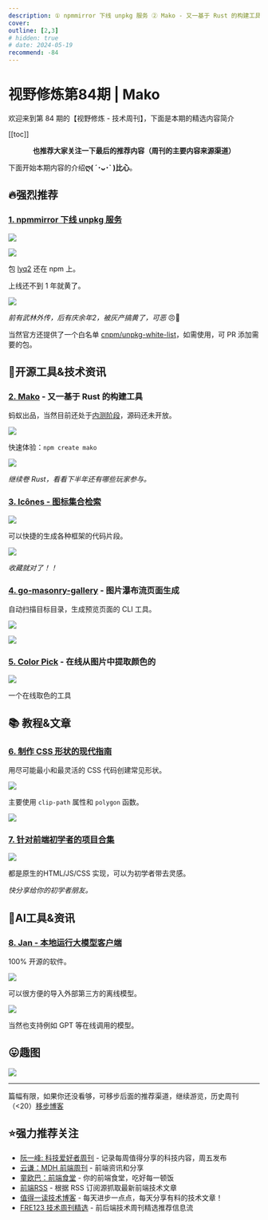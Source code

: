 ```yaml
---
description: ① npmmirror 下线 unpkg 服务 ② Mako - 又一基于 Rust 的构建工具 ③ Icônes - 图标集合检索 ④ go-masonry-gallery - 图片瀑布流页面生成 ⑤ Color Pick - 在线从图片中提取颜色的 ⑥ 制作 CSS 形状的现代指南 ⑦ 针对前端初学者的项目合集 ⑧ Jan - 本地运行大模型客户端
cover: 
outline: [2,3]
# hidden: true
# date: 2024-05-19
recommend: -84
---
```


# 视野修炼第84期 | Mako

欢迎来到第 84 期的【视野修炼 - 技术周刊】，下面是本期的精选内容简介

[[toc]]

<center>

**​也推荐大家关注一下最后的推荐内容（周刊的主要内容来源渠道）**

</center>

下面开始本期内容的介绍**ღ( ´･ᴗ･` )比心**。

## 🔥强烈推荐
### [1. npmmirror 下线 unpkg 服务](https://zhuanlan.zhihu.com/p/633904268)

![](https://cdn.upyun.sugarat.top/mdImg/sugar/c635042d0d4e1c64d155a4f5304b1fb0)

![](https://cdn.upyun.sugarat.top/mdImg/sugar/f155a5c90d7a56beda1a2de137f5f758)

包 [lyq2](https://www.npmjs.com/package/lyq2) 还在 npm 上。

上线还不到 1 年就黄了。

![](https://cdn.upyun.sugarat.top/mdImg/sugar/a907aca3999ca1f9b944b5e861b12174)

*前有武林外传，后有庆余年2，被灰产搞黄了，可恶* 😠💢

当然官方还提供了一个白名单 [cnpm/unpkg-white-list](https://github.com/cnpm/unpkg-white-list/tree/master)，如需使用，可 PR 添加需要的包。


## 🔧开源工具&技术资讯
### [2. Mako](https://makojs.dev/) - 又一基于 Rust 的构建工具
蚂蚁出品，当然目前还处于[内测阶段](https://mp.weixin.qq.com/s/tWEwLGvAL4FNxemtNC5HVQ)，源码还未开放。

![](https://cdn.upyun.sugarat.top/mdImg/sugar/8e4fef9962925c22c26799de82914f6b)

快速体验：`npm create mako`

![](https://cdn.upyun.sugarat.top/mdImg/sugar/3dcfe56f24dc1d5df145cc713ce28f7d)

*继续卷 Rust，看看下半年还有哪些玩家参与。*

### [3. Icônes - 图标集合检索](https://icones.js.org/)

![](https://cdn.upyun.sugarat.top/mdImg/sugar/6df13b3f8823ca3b4da5e8f24e6f4391)

可以快捷的生成各种框架的代码片段。

![](https://cdn.upyun.sugarat.top/mdImg/sugar/4b64f6e94c3172b3e1dddeb0e61ead8c)

*收藏就对了！！*


### [4. go-masonry-gallery](https://github.com/dominickp/gall) - 图片瀑布流页面生成

自动扫描目标目录，生成预览页面的 CLI 工具。

![](https://cdn.upyun.sugarat.top/mdImg/sugar/714bc4d9bee21a631ea911b2fbf4b4e4)

![](https://cdn.upyun.sugarat.top/mdImg/sugar/8a92fa64f56d418610fe5c54e5a50be3)

### [5. Color Pick](https://imgcolorpicker.vercel.app/) - 在线从图片中提取颜色的

![](https://cdn.upyun.sugarat.top/mdImg/sugar/aa9923ad7107edf3c39339a9a256fbda)

一个在线取色的工具
## 📚 教程&文章
### [6. 制作 CSS 形状的现代指南](https://www.smashingmagazine.com/2024/05/modern-guide-making-css-shapes/#hexagons)

用尽可能最小和最灵活的 CSS 代码创建常见形状。

![](https://cdn.upyun.sugarat.top/mdImg/sugar/d5caac2a4794767bc71c7827be936a81)

主要使用 `clip-path` 属性和 `polygon` 函数。

![](https://cdn.upyun.sugarat.top/mdImg/sugar/0e89a8415adf96756e5c47400ea6787a)

### [7. 针对前端初学者的项目合集](https://www.jisan.io/dom-projects/)

![](https://cdn.upyun.sugarat.top/mdImg/sugar/6421493d6ce859b5ca5e3a4fccc36c9a)

都是原生的HTML/JS/CSS 实现，可以为初学者带去灵感。

*快分享给你的初学者朋友。*

## 🤖AI工具&资讯

### [8. Jan - 本地运行大模型客户端](https://github.com/janhq/jan)

100% 开源的软件。

![](https://cdn.upyun.sugarat.top/mdImg/sugar/ef5a4f79be7194a5078befb2a7becb97)

可以很方便的导入外部第三方的离线模型。

![](https://cdn.upyun.sugarat.top/mdImg/sugar/d0f8b0661cd97f66a266f9f5ac931260)

当然也支持例如 GPT 等在线调用的模型。

## 😛趣图

![](https://cdn.upyun.sugarat.top/mdImg/sugar/86b14d7f0e63520b315811bdb64f22ed)

---

篇幅有限，如果你还没看够，可移步后面的推荐渠道，继续游览，历史周刊（<20）[移步博客](https://sugarat.top/weekly/index.html)

## ⭐️强力推荐关注

* [阮一峰: 科技爱好者周刊](https://www.ruanyifeng.com/blog/archives.html) - 记录每周值得分享的科技内容，周五发布
* [云谦：MDH 前端周刊](https://sorrycc.com/mdh/) - 前端资讯和分享
* [童欧巴：前端食堂](https://github.com/Geekhyt/weekly) - 你的前端食堂，吃好每一顿饭
* [前端RSS](https://fed.chanceyu.com/) - 根据 RSS 订阅源抓取最新前端技术文章
* [值得一读技术博客](https://daily-blog.chlinlearn.top/) - 每天进步一点点，每天分享有料的技术文章！
* [FRE123 技术周刊精选](https://www.fre123.com/weekly) - 前后端技术周刊精选推荐信息流
